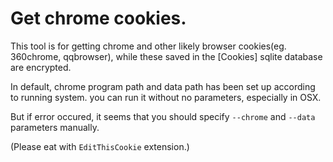 # Get chrome cookies.

This tool is for getting chrome and other likely browser cookies(eg. 360chrome, qqbrowser), while these saved in the 
[Cookies] sqlite database are encrypted.

In default, chrome program path and data path has been set up according to running system.
you can run it without no parameters, especially in OSX.

But if error occured, it seems that you should specify `--chrome` and `--data` parameters manually.

(Please eat with `EditThisCookie` extension.)

